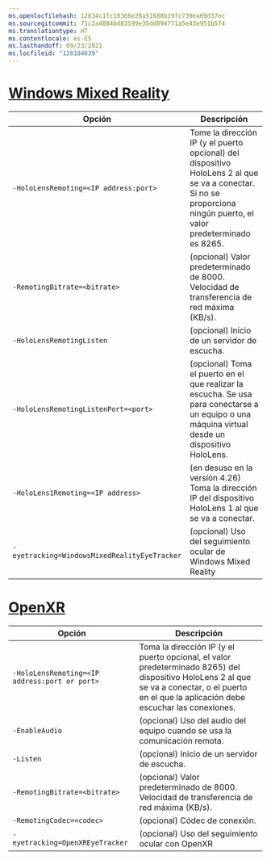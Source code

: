 ```yaml
---
ms.openlocfilehash: 12634c1fc18366e28a51688b19fc739ea69d37ec
ms.sourcegitcommit: 71c2a4884bd83599e35dd894771a5e43e951b574
ms.translationtype: HT
ms.contentlocale: es-ES
ms.lasthandoff: 09/23/2021
ms.locfileid: "128184639"
---
```

# <a name="windows-mixed-reality"></a>[Windows Mixed Reality](#tab/wmr)

| Opción | Descripción |
| ------ | ----------- |
| `-HoloLensRemoting=<IP address:port>` | Tome la dirección IP (y el puerto opcional) del dispositivo HoloLens 2 al que se va a conectar. Si no se proporciona ningún puerto, el valor predeterminado es 8265. |
| `-RemotingBitrate=<bitrate>` | (opcional) Valor predeterminado de 8000. Velocidad de transferencia de red máxima (KB/s). |
| `-HoloLensRemotingListen` | (opcional) Inicio de un servidor de escucha. |
| `-HoloLensRemotingListenPort=<port>` | (opcional) Toma el puerto en el que realizar la escucha. Se usa para conectarse a un equipo o una máquina virtual desde un dispositivo HoloLens. |
| `-HoloLens1Remoting=<IP address>` | (en desuso en la versión 4.26) Toma la dirección IP del dispositivo HoloLens 1 al que se va a conectar. |
| `-eyetracking=WindowsMixedRealityEyeTracker` | (opcional) Uso del seguimiento ocular de Windows Mixed Reality |

# <a name="openxr"></a>[OpenXR](#tab/openxr)

| Opción | Descripción |
| ------ | ----------- |
| `-HoloLensRemoting=<IP address:port or port>` | Toma la dirección IP (y el puerto opcional, el valor predeterminado 8265) del dispositivo HoloLens 2 al que se va a conectar, o el puerto en el que la aplicación debe escuchar las conexiones. |
| `-EnableAudio` | (opcional) Uso del audio del equipo cuando se usa la comunicación remota.  |
| `-Listen` | (opcional) Inicio de un servidor de escucha. |
| `-RemotingBitrate=<bitrate>` | (opcional) Valor predeterminado de 8000. Velocidad de transferencia de red máxima (KB/s). |
| `-RemotingCodec=<codec>` | (opcional) Códec de conexión.  |
| `-eyetracking=OpenXREyeTracker` | (opcional) Uso del seguimiento ocular con OpenXR |